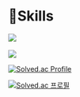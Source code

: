 # 💪Skills

<img src="https://github-readme-stats.vercel.app/api/top-langs/?username=gkqkehs7&layout=compact"><br><br>
<img src="https://github-readme-stats.vercel.app/api?username=gkqkehs7&show_icons=true">

[![Solved.ac Profile](http://mazassumnida.wtf/api/v2/generate_badge?boj=gkqkehs7)](https://solved.ac/gkqkehs7/)

[![Solved.ac
프로필](http://mazassumnida.wtf/api/v2/generate_badge?boj={gkqkehs7})](https://solved.ac/{handle})
